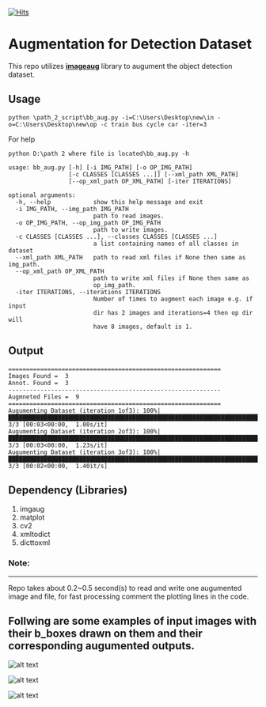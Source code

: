 [![Hits](https://hits.seeyoufarm.com/api/count/incr/badge.svg?url=https%3A%2F%2Fgithub.com%2FMr-TalhaIlyas%2FAugmenting_Detection_Dataset&count_bg=%2379C83D&title_bg=%23555555&icon=&icon_color=%23E7E7E7&title=hits&edge_flat=false)](https://hits.seeyoufarm.com)
# Augmentation for Detection Dataset

This repo utilizes [**imageaug**](https://imgaug.readthedocs.io/en/latest/source/examples_bounding_boxes.html) library to augument the object detection dataset.

## Usage

```
python \path_2_script\bb_aug.py -i=C:\Users\Desktop\new\in -o=C:\Users\Desktop\new\op -c train bus cycle car -iter=3
```
For help
```
python D:\path 2 where file is located\bb_aug.py -h

usage: bb_aug.py [-h] [-i IMG_PATH] [-o OP_IMG_PATH]
                 [-c CLASSES [CLASSES ...]] [--xml_path XML_PATH]
                 [--op_xml_path OP_XML_PATH] [-iter ITERATIONS]

optional arguments:
  -h, --help            show this help message and exit
  -i IMG_PATH, --img_path IMG_PATH
                        path to read images.
  -o OP_IMG_PATH, --op_img_path OP_IMG_PATH
                        path to write images.
  -c CLASSES [CLASSES ...], --classes CLASSES [CLASSES ...]
                        a list containing names of all classes in dataset
  --xml_path XML_PATH   path to read xml files if None then same as img_path.
  --op_xml_path OP_XML_PATH
                        path to write xml files if None then same as
                        op_img_path.
  -iter ITERATIONS, --iterations ITERATIONS
                        Number of times to augment each image e.g. if input
                        dir has 2 images and iterations=4 then op dir will
                        have 8 images, default is 1.
```
## Output
```
============================================================
Images Found =  3
Annot. Found =  3
------------------------------------------------------------
Augmneted Files =  9
============================================================
Augumenting Dataset (iteration 1of3): 100%|████████████████████████████████████████████████████████████████████████████████| 3/3 [00:03<00:00,  1.00s/it]
Augumenting Dataset (iteration 2of3): 100%|████████████████████████████████████████████████████████████████████████████████| 3/3 [00:03<00:00,  1.23s/it]
Augumenting Dataset (iteration 3of3): 100%|████████████████████████████████████████████████████████████████████████████████| 3/3 [00:02<00:00,  1.40it/s]
```

## Dependency (Libraries)

1. imgaug
2. matplot
3. cv2
4. xmltodict
5. dicttoxml

### Note:
_____
Repo takes about 0.2~0.5 second(s) to read and write one augumented image and file, for fast processing comment the plotting lines in the code.

## Follwing are some examples of input images with their b_boxes drawn on them and their corresponding augumented outputs.


![alt text](https://github.com/Mr-TalhaIlyas/Augumenting_Detection_Dataset/blob/master/images/Slide1.JPG?raw=true)

![alt text](https://github.com/Mr-TalhaIlyas/Augumenting_Detection_Dataset/blob/master/images/Slide2.JPG?raw=true)

![alt text](https://github.com/Mr-TalhaIlyas/Augumenting_Detection_Dataset/blob/master/images/Slide3.JPG?raw=true)
